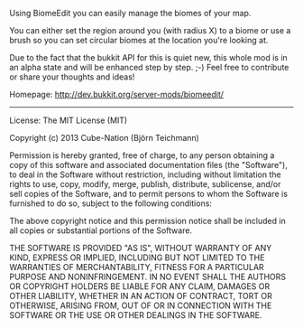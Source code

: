 Using BiomeEdit you can easily manage the biomes of your map.

You can either set the region around you (with radius X) to a biome or use a brush so you can set circular biomes at the location you're looking at.

Due to the fact that the bukkit API for this is quiet new, this whole mod is in an alpha state and will be enhanced step by step. ;-)
Feel free to contribute or share your thoughts and ideas!

Homepage: http://dev.bukkit.org/server-mods/biomeedit/

---

License: The MIT License (MIT)

Copyright (c) 2013 Cube-Nation (Björn Teichmann)

Permission is hereby granted, free of charge, to any person obtaining a copy
of this software and associated documentation files (the "Software"), to deal
in the Software without restriction, including without limitation the rights
to use, copy, modify, merge, publish, distribute, sublicense, and/or sell
copies of the Software, and to permit persons to whom the Software is
furnished to do so, subject to the following conditions:

The above copyright notice and this permission notice shall be included in
all copies or substantial portions of the Software.

THE SOFTWARE IS PROVIDED "AS IS", WITHOUT WARRANTY OF ANY KIND, EXPRESS OR
IMPLIED, INCLUDING BUT NOT LIMITED TO THE WARRANTIES OF MERCHANTABILITY,
FITNESS FOR A PARTICULAR PURPOSE AND NONINFRINGEMENT. IN NO EVENT SHALL THE
AUTHORS OR COPYRIGHT HOLDERS BE LIABLE FOR ANY CLAIM, DAMAGES OR OTHER
LIABILITY, WHETHER IN AN ACTION OF CONTRACT, TORT OR OTHERWISE, ARISING FROM,
OUT OF OR IN CONNECTION WITH THE SOFTWARE OR THE USE OR OTHER DEALINGS IN
THE SOFTWARE.
